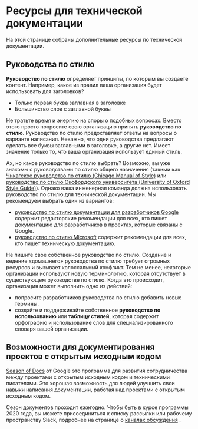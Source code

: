 
<h1>Ресурсы для технической документации </h1> На этой странице собраны дополнительные ресурсы по технической документации.

<h2>Руководства по стилю</h2>

**Руководство по стилю** определяет принципы, по которым вы создаете контент. Например, какое из правил ваша организация будет использовать для заголовков?

- Только первая буква заглавная в заголовке
- Большинство слов с заглавной буквы

Не тратьте время и энергию на споры о подобных вопросах. Вместо этого просто попросите свою организацию принять **руководство по стилю**. Руководство по стилю  предоставляет ответы на вопросы о варианте написания. Неважно, что одни руководства предлагают сделать все буквы заглавными в заголовке, а другие нет. Имеет значение только то, что ваша организация использует единый стиль.

Ах, но какое руководство по стилю выбрать? Возможно, вы уже знакомы с руководствами по стилю общего назначения (такими как [Чикагское руководство по стилю (Chicago Manual of Style)](https://www.chicagomanualofstyle.org/home.html) или [руководство по стилю Оксфордского университета (University of Oxford Style Guide)](https://www.ox.ac.uk/sites/files/oxford/media_wysiwyg/University%20of%20Oxford%20Style%20Guide.pdf)). Однако ваша инженерная команда должна использовать руководство по стилю для технической документации. Мы рекомендуем выбрать один из вариантов:

- [руководство по стилю документации для разработчиков Google](https://developers.google.com/style) содержит редакторские рекомендации для всех, кто пишет документацию для разработчиков в проектах, которые связаны с Google.
- [руководство по стилю Microsoft](https://docs.microsoft.com/en-us/style-guide/welcome/) содержит рекомендации для всех, кто пишет техническую документацию.

Не пишите свое собственное руководство по стилю. Создание и ведение «домашнего» руководства по стилю требует огромных ресурсов и вызывает колоссальный конфликт. Тем не менее, некоторые организации используют новую терминологию, которая отсутствует в существующем руководстве по стилю. Когда это происходит, организация может выполнить одно из действий:

- попросите разработчиков руководства по стилю добавить новые термины.
- создайте и поддерживайте собственное **руководство по использованию** или **таблицу стилей**, которая содержит орфографию и использование слов для специализированного словаря вашей организации.

<h2>Возможности для документирования проектов с открытым исходным кодом</h2>

[Season of Docs](https://developers.google.com/season-of-docs/) от Google это программа для развития сотрудничества между проектами с открытым исходным кодом и техническими писателями. Это хорошая возможность для людей улучшить свои навыки написания документации, работая над проектами с открытым исходным кодом.

Сезон документов проходит ежегодно. Чтобы быть в курсе программы 2020 года, вы можете присоединиться к списку рассылки или рабочему пространству Slack, подробнее на странице о [каналах обсуждения](https://developers.google.com/season-of-docs/docs/discussion) .
